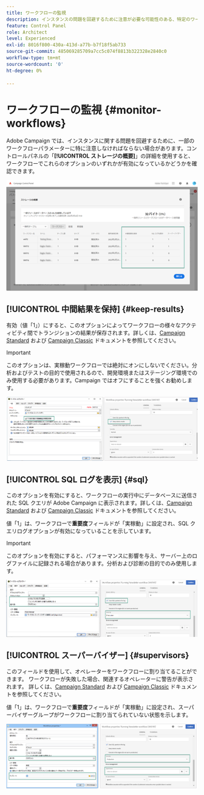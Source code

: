 ```yaml
---
title: ワークフローの監視
description: インスタンスの問題を回避するために注意が必要な可能性のある、特定のワークフローパラメーターの監視方法を説明します。
feature: Control Panel
role: Architect
level: Experienced
exl-id: 8016f800-430a-413d-a77b-b7f18f5ab733
source-git-commit: 485069285709a7cc5c074f8813b322328e2840c0
workflow-type: tm+mt
source-wordcount: '0'
ht-degree: 0%

---
```


# ワークフローの監視 {#monitor-workflows}

<!-- Clean paused and completed workflows

When [!DNL Adobe Campaign] workflows are paused or completed, they leave temporary tables on your instances database that consume space and can lead to performance issues.

Control Panel allows you to identify those workflows and clean the temporary resources generated on your instances.

>[!NOTE]
>
>Technically, this operation executes the **[!UICONTROL Database cleanup technical workflow]** that runs on your Campaign instance everyday (see [Campaign Standard](https://experienceleague.adobe.com/docs/campaign-standard/using/administrating/application-settings/technical-workflows.html#list-of-technical-workflows) and [Campaign Classic](https://experienceleague.adobe.com/docs/campaign-classic/using/monitoring-campaign-classic/data-processing/database-cleanup-workflow.html) documentation). 

To clean paused and completed workflows, follow these steps:

1. Navigate to the **[!UICONTROL Performance monitoring]** card.

1. In the **[!UICONTROL Databases]** tab, select the instance where you want to perform the operation.

1. Access the **[!UICONTROL Storage overview]** details, then filter the list on **[!UICONTROL Temporary tables]**. Learn more on **[!UICONTROL Storage overview]** in [this page](database-storage-overview.md).

    ![](assets/wkf-monitoring-filter.png)

1. All temporary tables generated on your instances by workflows and deliveries display. Click the **[!UICONTROL Clean now]** button to delete the resources generated by paused and completed workflows.

    ![](assets/wkf-monitoring-clean.png)

1. Once the operation is confirmed, you can track the estimated remaining time in the **[!UICONTROL Storage overview]** list.

    ![](assets/wkf-monitoring-in-progress.png)

Monitor workflow parameters -->

Adobe Campaign では、インスタンスに関する問題を回避するために、一部のワークフローパラメーターに特に注意しなければならない場合があります。コントロールパネルの「**[!UICONTROL ストレージの概要]**」の詳細を使用すると、ワークフローでこれらのオプションのいずれかが有効になっているかどうかを確認できます。

![](assets/wkf-monitoring-parameters.png)

## **[!UICONTROL 中間結果を保持]** {#keep-results}

有効（値「1」）にすると、このオプションによってワークフローの様々なアクティビティ間でトランジションの結果が保存されます。詳しくは、[Campaign Standard](https://experienceleague.adobe.com/docs/campaign-standard/using/managing-processes-and-data/executing-a-workflow/managing-execution-options.html?lang=ja) および [Campaign Classic](https://experienceleague.adobe.com/docs/campaign-classic/using/automating-with-workflows/introduction/workflow-best-practices.html?lang=ja#logs) ドキュメントを参照してください。

>[!IMPORTANT]
>
>このオプションは、実稼動ワークフローでは絶対にオンにしないでください。分析およびテストの目的で使用されるので、開発環境またはステージング環境でのみ使用する必要があります。Campaign ではオフにすることを強くお勧めします。

![](assets/wkf-monitoring-keep.png)

## **[!UICONTROL SQL ログを表示]** {#sql}

このオプションを有効にすると、ワークフローの実行中にデータベースに送信された SQL クエリが Adobe Campaign に表示されます。詳しくは、[Campaign Standard](https://experienceleague.adobe.com/docs/campaign-standard/using/managing-processes-and-data/executing-a-workflow/managing-execution-options.html?lang=en) および [Campaign Classic](https://experienceleague.adobe.com/docs/campaign-classic/using/automating-with-workflows/advanced-management/workflow-properties.html?lang=ja#execution) ドキュメントを参照してください。

値「1」は、ワークフローで&#x200B;**重要度**&#x200B;フィールドが「実稼動」に設定され、SQL クエリログオプションが有効になっていることを示しています。

>[!IMPORTANT]
>
>このオプションを有効にすると、パフォーマンスに影響を与え、サーバー上のログファイルに記録される場合があります。分析および診断の目的でのみ使用します。

![](assets/wkf-monitoring-sql.png)

## **[!UICONTROL スーパーバイザー]** {#supervisors}

このフィールドを使用して、オペレーターをワークフローに割り当てることができます。 ワークフローが失敗した場合、関連するオペレーターに警告が表示されます。 詳しくは、[Campaign Standard](https://experienceleague.adobe.com/docs/campaign-standard/using/managing-processes-and-data/executing-a-workflow/monitoring-workflow-execution.html?lang=en#error-management) および [Campaign Classic](https://experienceleague.adobe.com/docs/campaign-classic/using/automating-with-workflows/advanced-management/workflow-properties.html?lang=ja#error-management) ドキュメントを参照してください。

値「1」は、ワークフローで&#x200B;**重要度**&#x200B;フィールドが「実稼動」に設定され、スーパーバイザーグループがワークフローに割り当てられていない状態を示します。

![](assets/wkf-monitoring-supervisors.png)
